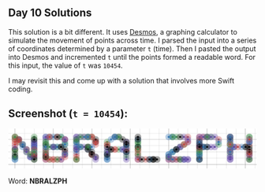 ## Day 10 Solutions

This solution is a bit different. It uses [Desmos](https://www.desmos.com/calculator), a graphing calculator to simulate the movement of points across time. I parsed the input into a series of coordinates determined by a parameter `t` (time). Then I pasted the output into Desmos and incremented `t` until the points formed a readable word. For this input, the value of `t` was `10454`.

I may revisit this and come up with a solution that involves more Swift coding.

## Screenshot (`t = 10454`):

![NBRALZPH](output.png)

Word: **NBRALZPH**
